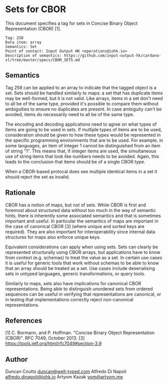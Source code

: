 # Sets for CBOR

This document specifies a tag for sets in Concise Binary Object Representation (CBOR) [1].

    Tag: 258
    Data item: array
    Semantics: Set
    Point of contact: Input Output HK <operations@iohk.io>
    Description of semantics: https://github.com/input-output-hk/cardano-sl/tree/master/specs/CBOR_SETS.md

## Semantics

Tag 258 can be applied to an array to indicate that the tagged object is a set. Sets should be handled
similarly to maps: a set that has duplicate items may be well-formed, but it is not valid. Like
arrays, items in a set don't need to all be of the same type, provided it's possible to compare them without
ambiguities to ensure no duplicates are present. In case ambiguity can't be avoided, items do necessarily
need to all be of the same type.

The encoding and decoding applications need to agree on what types of items are going to be used in sets.
If multiple types of items are to be used, consideration should be given to how these types would be
represented in the specific programming environments that are to be used.  For example, in some languages,
an item of integer 1 cannot be distinguished from an item of string "1". This means that, if integer
items are used, the simultaneous use of string items that look like numbers needs to be avoided.
Again, this leads to the conclusion that items should be of a single CBOR type.

When a CBOR-based protocal does see multiple identical items in a set it should reject the set as invalid.

## Rationale

CBOR has a notion of maps, but not of sets. While CBOR is first and foremost about structured data without
too much in the way of semantic hints, there is inherently some associated semantics and that is sometimes
important and useful. In particular the semantics of maps are important in the case of canonical CBOR [3]
(where unique and sorted keys are required). They are also important for interoperability since internal
data structures for maps also enforce unique keys.

Equivalent considerations can apply when using sets. Sets can clearly be represented structurally using
CBOR arrays, but applications have to know from context (e.g. schemas) to treat the value as a set.
In certain use cases it is useful for generic tools that work without schemas to be able to know that
an array should be treated as a set. Use cases include deserialising sets in untyped languages,
generic transformations, or query tools.

Similarly to maps, sets also have implications for canonical CBOR representations. Being able to distinguish
unordered sets from ordered sequences can be useful in verifying that representations are canonical,
or in testing that implementations correctly reject non-canonical representations.

## References

[1] C. Bormann, and P. Hoffman. "Concise Binary Object Representation (CBOR)". RFC 7049, October 2013.
[3] https://tools.ietf.org/html/rfc7049#section-3.9

## Author

Duncan Coutts     <duncan@well-typed.com>
Alfredo Di Napoli <alfredo.dinapoli@iohk.io>
Artyom  Kazak     <yom@artyom.me>

